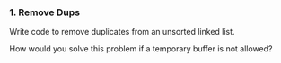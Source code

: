 ### 1. Remove Dups 

Write code to remove duplicates from an unsorted linked list.

How would you solve this problem if a temporary buffer is not allowed?
